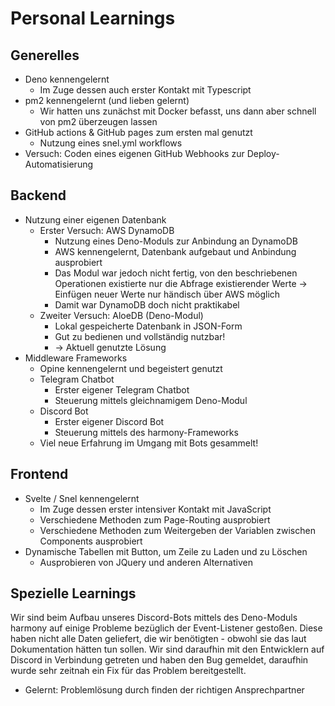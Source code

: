 # Personal Learnings

## Generelles

- Deno kennengelernt  
  - Im Zuge dessen auch erster Kontakt mit Typescript
- pm2 kennengelernt (und lieben gelernt)
  - Wir hatten uns zunächst mit Docker befasst, uns dann aber schnell von pm2 überzeugen lassen
- GitHub actions & GitHub pages zum ersten mal genutzt
  - Nutzung eines snel.yml workflows
- Versuch: Coden eines eigenen GitHub Webhooks zur Deploy-Automatisierung

## Backend

- Nutzung einer eigenen Datenbank
  - Erster Versuch: AWS DynamoDB
    - Nutzung eines Deno-Moduls zur Anbindung an DynamoDB
    - AWS kennengelernt, Datenbank aufgebaut und Anbindung ausprobiert
    - Das Modul war jedoch nicht fertig, von den beschriebenen Operationen existierte nur die Abfrage existierender Werte -> Einfügen neuer Werte nur händisch über AWS möglich
    - Damit war DynamoDB doch nicht praktikabel
  - Zweiter Versuch: AloeDB (Deno-Modul)
    - Lokal gespeicherte Datenbank in JSON-Form
    - Gut zu bedienen und vollständig nutzbar!
    - -> Aktuell genutzte Lösung
- Middleware Frameworks
  - Opine kennengelernt und begeistert genutzt
  - Telegram Chatbot
    - Erster eigener Telegram Chatbot
    - Steuerung mittels gleichnamigem Deno-Modul
  - Discord Bot
    - Erster eigener Discord Bot
    - Steuerung mittels des harmony-Frameworks
  - Viel neue Erfahrung im Umgang mit Bots gesammelt!

## Frontend

- Svelte / Snel kennengelernt
  - Im Zuge dessen erster intensiver Kontakt mit JavaScript
  - Verschiedene Methoden zum Page-Routing ausprobiert
  - Verschiedene Methoden zum Weitergeben der Variablen zwischen Components ausprobiert
- Dynamische Tabellen mit Button, um Zeile zu Laden und zu Löschen
  - Ausprobieren von JQuery und anderen Alternativen

## Spezielle Learnings

Wir sind beim Aufbau unseres Discord-Bots mittels des Deno-Moduls harmony auf einige Probleme bezüglich der Event-Listener gestoßen. Diese haben nicht alle Daten geliefert, die wir benötigten - obwohl sie das laut Dokumentation hätten tun sollen. Wir sind daraufhin mit den Entwicklern auf Discord in Verbindung getreten und haben den Bug gemeldet, daraufhin wurde sehr zeitnah ein Fix für das Problem bereitgestellt.
- Gelernt: Problemlösung durch finden der richtigen Ansprechpartner
